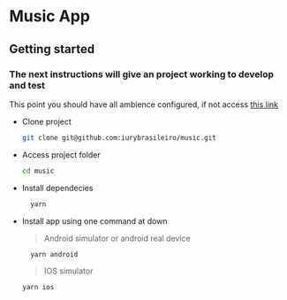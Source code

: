 # Music App

## Getting started

### The next instructions will give an project working to develop and test

This point you should have all ambience configured, if not access [this link](https://reactnative.dev/docs/environment-setup)

- Clone project
    ```bash
    git clone git@github.com:iurybrasileiro/music.git
    ```

- Access project folder
  ```bash
  cd music
  ```

- Install dependecies
    ```bash
      yarn
    ```

- Install app using one command at down
    > Android simulator or android real device
    ```bash
      yarn android
    ```
    > IOS simulator
    ```bash
    yarn ios
    ```
